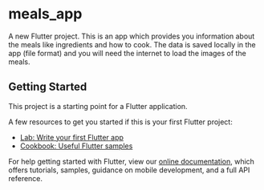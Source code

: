# meals_app

A new Flutter project. This is an app which provides you information about the meals like ingredients and how to cook. The data is saved locally in the app (file format) and you will need the internet to load the images of the meals.

## Getting Started

This project is a starting point for a Flutter application.

A few resources to get you started if this is your first Flutter project:

- [Lab: Write your first Flutter app](https://flutter.dev/docs/get-started/codelab)
- [Cookbook: Useful Flutter samples](https://flutter.dev/docs/cookbook)

For help getting started with Flutter, view our
[online documentation](https://flutter.dev/docs), which offers tutorials,
samples, guidance on mobile development, and a full API reference.
